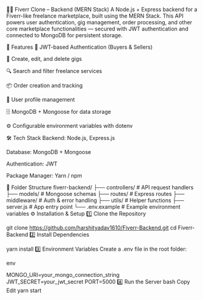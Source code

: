 🧑‍💼 Fiverr Clone – Backend (MERN Stack)
A Node.js + Express backend for a Fiverr-like freelance marketplace, built using the MERN Stack.
This API powers user authentication, gig management, order processing, and other core marketplace functionalities — secured with JWT authentication and connected to MongoDB for persistent storage.

🚀 Features
🔐 JWT-based Authentication (Buyers & Sellers)

🎨 Create, edit, and delete gigs

🔍 Search and filter freelance services

📦 Order creation and tracking

👤 User profile management

🗄 MongoDB + Mongoose for data storage

⚙️ Configurable environment variables with dotenv

🛠 Tech Stack
Backend: Node.js, Express.js

Database: MongoDB + Mongoose

Authentication: JWT

Package Manager: Yarn / npm

📁 Folder Structure
fiverr-backend/
 ├── controllers/     # API request handlers
 ├── models/          # Mongoose schemas
 ├── routes/          # Express routes
 ├── middleware/      # Auth & error handling
 ├── utils/           # Helper functions
 ├── server.js        # App entry point
 └── .env.example     # Example environment variables
⚙️ Installation & Setup
1️⃣ Clone the Repository

git clone https://github.com/harshityadav1610/Fiverr-Backend.git
cd Fiverr-Backend
2️⃣ Install Dependencies

yarn install
3️⃣ Environment Variables
Create a .env file in the root folder:

env

MONGO_URI=your_mongo_connection_string
JWT_SECRET=your_jwt_secret
PORT=5000
4️⃣ Run the Server
bash
Copy
Edit
yarn start
